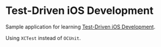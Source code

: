 Test-Driven iOS Development
====================

Sample application for learning [Test-Driven iOS Development](http://www.amazon.com/Test-Driven-iOS-Development-Developers-Library/dp/0321774183).

Using `XCTest` instead of `OCUnit`.
